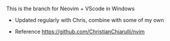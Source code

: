 This is the branch for Neovim + VScode in Windows

- Updated regularly with Chris, combine with some of my own

- Reference
  https://github.com/ChristianChiarulli/nvim
